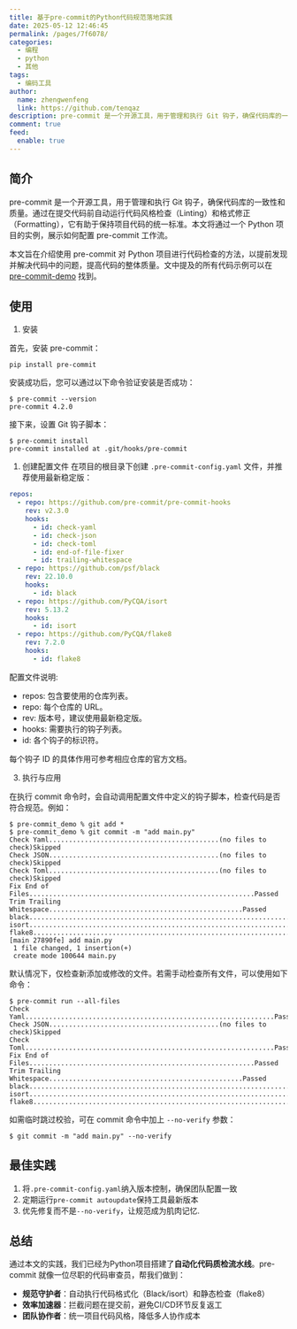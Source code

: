 ```yaml
---
title: 基于pre-commit的Python代码规范落地实践
date: 2025-05-12 12:46:45
permalink: /pages/7f6078/
categories:
  - 编程
  - python
  - 其他
tags:
  - 编码工具
author: 
  name: zhengwenfeng
  link: https://github.com/tenqaz
description: pre-commit 是一个开源工具，用于管理和执行 Git 钩子，确保代码库的一致性和质量。通过在提交代码前自动运行代码风格检查（Linting）和格式修正（Formatting），它有助于保持项目代码的统一标准。本文将通过一个 Python 项目的实例，展示如何配置 pre-commit 工作流。本文旨在介绍使用 pre-commit 对 Python 项目进行代码检查的方法，以提前发现并解决代码中的问题，提高代码的整体质量。
comment: true
feed: 
  enable: true
---
```

## 简介

pre-commit 是一个开源工具，用于管理和执行 Git 钩子，确保代码库的一致性和质量。通过在提交代码前自动运行代码风格检查（Linting）和格式修正（Formatting），它有助于保持项目代码的统一标准。本文将通过一个 Python 项目的实例，展示如何配置 pre-commit 工作流。

本文旨在介绍使用 pre-commit 对 Python 项目进行代码检查的方法，以提前发现并解决代码中的问题，提高代码的整体质量。文中提及的所有代码示例可以在 [pre-commit-demo](https://github.com/tenqaz/pre-commit-demo) 找到。
## 使用

1. 安装

首先，安装 pre-commit：
```shell
pip install pre-commit
```

安装成功后，您可以通过以下命令验证安装是否成功：
```shell
$ pre-commit --version 
pre-commit 4.2.0
```

接下来，设置 Git 钩子脚本：
```shell
$ pre-commit install
pre-commit installed at .git/hooks/pre-commit
```

1. 创建配置文件
在项目的根目录下创建 `.pre-commit-config.yaml` 文件，并推荐使用最新稳定版：
```yaml
repos:
  - repo: https://github.com/pre-commit/pre-commit-hooks
    rev: v2.3.0
    hooks:
      - id: check-yaml
      - id: check-json
      - id: check-toml
      - id: end-of-file-fixer
      - id: trailing-whitespace
  - repo: https://github.com/psf/black
    rev: 22.10.0
    hooks:
      - id: black
  - repo: https://github.com/PyCQA/isort
    rev: 5.13.2
    hooks:
      - id: isort
  - repo: https://github.com/PyCQA/flake8
    rev: 7.2.0
    hooks:
      - id: flake8
```

配置文件说明:
* repos: 包含要使用的仓库列表。
* repo: 每个仓库的 URL。
* rev: 版本号，建议使用最新稳定版。
* hooks: 需要执行的钩子列表。
* id: 各个钩子的标识符。

每个钩子 ID 的具体作用可参考相应仓库的官方文档。

3. 执行与应用

在执行 commit 命令时，会自动调用配置文件中定义的钩子脚本，检查代码是否符合规范。例如：

```shell
$ pre-commit_demo % git add *
$ pre-commit_demo % git commit -m "add main.py"
Check Yaml...........................................(no files to check)Skipped
Check JSON...........................................(no files to check)Skipped
Check Toml...........................................(no files to check)Skipped
Fix End of Files.........................................................Passed
Trim Trailing Whitespace.................................................Passed
black....................................................................Passed
isort....................................................................Passed
flake8...................................................................Passed
[main 27890fe] add main.py
 1 file changed, 1 insertion(+)
 create mode 100644 main.py
 ```

默认情况下，仅检查新添加或修改的文件。若需手动检查所有文件，可以使用如下命令：
```shell
$ pre-commit run --all-files
Check Yaml...............................................................Passed
Check JSON...........................................(no files to check)Skipped
Check Toml...............................................................Passed
Fix End of Files.........................................................Passed
Trim Trailing Whitespace.................................................Passed
black....................................................................Passed
isort....................................................................Passed
flake8...................................................................Passed
```

如需临时跳过校验，可在 commit 命令中加上 `--no-verify` 参数：
```shell
$ git commit -m "add main.py" --no-verify
```

## 最佳实践

1. 将`.pre-commit-config.yaml`纳入版本控制，确保团队配置一致
2. 定期运行`pre-commit autoupdate`保持工具最新版本
3. 优先修复而不是`--no-verify`，让规范成为肌肉记忆. 

## 总结

通过本文的实践，我们已经为Python项目搭建了**自动化代码质检流水线**。pre-commit 就像一位尽职的代码审查员，帮我们做到：

* **规范守护者**：自动执行代码格式化（Black/isort）和静态检查（flake8）  
* **效率加速器**：拦截问题在提交前，避免CI/CD环节反复返工  
* **团队协作者**：统一项目代码风格，降低多人协作成本  
